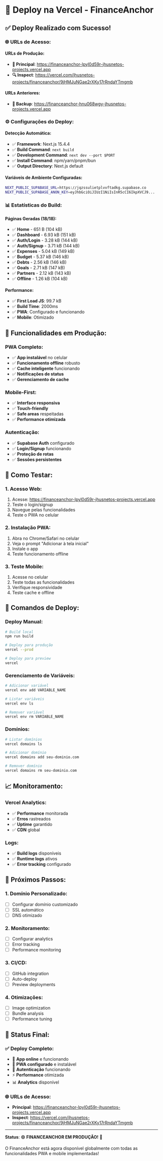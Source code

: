 # 🚀 Deploy na Vercel - FinanceAnchor

## ✅ **Deploy Realizado com Sucesso!**

### **🌐 URLs de Acesso:**

#### **URLs de Produção:**
- **🔗 Principal**: https://financeanchor-lpyl0d59r-jhusnetos-projects.vercel.app
- **🔍 Inspect**: https://vercel.com/jhusnetos-projects/financeanchor/9jHMJuNGae2rXKy17rRndaYTmgmb

#### **URLs Anteriores:**
- **🔗 Backup**: https://financeanchor-hnu068wgy-jhusnetos-projects.vercel.app

### **⚙️ Configurações do Deploy:**

#### **Detecção Automática:**
- ✅ **Framework**: Next.js 15.4.4
- ✅ **Build Command**: `next build`
- ✅ **Development Command**: `next dev --port $PORT`
- ✅ **Install Command**: npm/yarn/pnpm/bun
- ✅ **Output Directory**: Next.js default

#### **Variáveis de Ambiente Configuradas:**
```bash
NEXT_PUBLIC_SUPABASE_URL=https://jqzssulietplvvftadkg.supabase.co
NEXT_PUBLIC_SUPABASE_ANON_KEY=eyJhbGciOiJIUzI1NiIsInR5cCI6IkpXVCJ9...
```

### **📊 Estatísticas do Build:**

#### **Páginas Geradas (18/18):**
- ✅ **Home** - 651 B (104 kB)
- ✅ **Dashboard** - 6.93 kB (151 kB)
- ✅ **Auth/Login** - 3.28 kB (144 kB)
- ✅ **Auth/Signup** - 3.71 kB (144 kB)
- ✅ **Expenses** - 5.04 kB (149 kB)
- ✅ **Budget** - 5.37 kB (146 kB)
- ✅ **Debts** - 2.56 kB (146 kB)
- ✅ **Goals** - 2.71 kB (147 kB)
- ✅ **Partners** - 2.12 kB (143 kB)
- ✅ **Offline** - 1.26 kB (104 kB)

#### **Performance:**
- ✅ **First Load JS**: 99.7 kB
- ✅ **Build Time**: 2000ms
- ✅ **PWA**: Configurado e funcionando
- ✅ **Mobile**: Otimizado

## 🎯 **Funcionalidades em Produção:**

### **PWA Completo:**
- ✅ **App instalável** no celular
- ✅ **Funcionamento offline** robusto
- ✅ **Cache inteligente** funcionando
- ✅ **Notificações de status**
- ✅ **Gerenciamento de cache**

### **Mobile-First:**
- ✅ **Interface responsiva**
- ✅ **Touch-friendly**
- ✅ **Safe areas** respeitadas
- ✅ **Performance otimizada**

### **Autenticação:**
- ✅ **Supabase Auth** configurado
- ✅ **Login/Signup** funcionando
- ✅ **Proteção de rotas**
- ✅ **Sessões persistentes**

## 📱 **Como Testar:**

### **1. Acesso Web:**
1. Acesse: https://financeanchor-lpyl0d59r-jhusnetos-projects.vercel.app
2. Teste o login/signup
3. Navegue pelas funcionalidades
4. Teste o PWA no celular

### **2. Instalação PWA:**
1. Abra no Chrome/Safari no celular
2. Veja o prompt "Adicionar à tela inicial"
3. Instale o app
4. Teste funcionamento offline

### **3. Teste Mobile:**
1. Acesse no celular
2. Teste todas as funcionalidades
3. Verifique responsividade
4. Teste cache e offline

## 🔧 **Comandos de Deploy:**

### **Deploy Manual:**
```bash
# Build local
npm run build

# Deploy para produção
vercel --prod

# Deploy para preview
vercel
```

### **Gerenciamento de Variáveis:**
```bash
# Adicionar variável
vercel env add VARIABLE_NAME

# Listar variáveis
vercel env ls

# Remover variável
vercel env rm VARIABLE_NAME
```

### **Domínios:**
```bash
# Listar domínios
vercel domains ls

# Adicionar domínio
vercel domains add seu-dominio.com

# Remover domínio
vercel domains rm seu-dominio.com
```

## 📈 **Monitoramento:**

### **Vercel Analytics:**
- ✅ **Performance** monitorada
- ✅ **Erros** rastreados
- ✅ **Uptime** garantido
- ✅ **CDN** global

### **Logs:**
- ✅ **Build logs** disponíveis
- ✅ **Runtime logs** ativos
- ✅ **Error tracking** configurado

## 🚀 **Próximos Passos:**

### **1. Domínio Personalizado:**
- [ ] Configurar domínio customizado
- [ ] SSL automático
- [ ] DNS otimizado

### **2. Monitoramento:**
- [ ] Configurar analytics
- [ ] Error tracking
- [ ] Performance monitoring

### **3. CI/CD:**
- [ ] GitHub integration
- [ ] Auto-deploy
- [ ] Preview deployments

### **4. Otimizações:**
- [ ] Image optimization
- [ ] Bundle analysis
- [ ] Performance tuning

## 🎉 **Status Final:**

### **✅ Deploy Completo:**
- 🚀 **App online** e funcionando
- 📱 **PWA configurado** e instalável
- 🔐 **Autenticação** funcionando
- ⚡ **Performance** otimizada
- 📊 **Analytics** disponível

### **🌐 URLs de Acesso:**
- **Principal**: https://financeanchor-lpyl0d59r-jhusnetos-projects.vercel.app
- **Inspect**: https://vercel.com/jhusnetos-projects/financeanchor/9jHMJuNGae2rXKy17rRndaYTmgmb

---

**Status**: 🟢 **FINANCEANCHOR EM PRODUÇÃO!** 🚀

O FinanceAnchor está agora disponível globalmente com todas as funcionalidades PWA e mobile implementadas! 